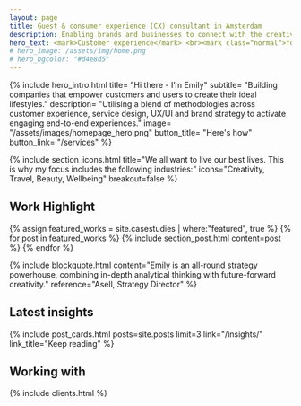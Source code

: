 ```yaml
---
layout: page
title: Guest & consumer experience (CX) consultant in Amsterdam
description: Enabling brands and businesses to connect with the creative class, millennials and Gen Z through captivating guest and customer experiences, IRL.
hero_text: <mark>Customer experience</mark> <br><mark class="normal">for brands improving</mark> <br><mark>how we live, work & play</mark>
# hero_image: /assets/img/home.png
# hero_bgcolor: "#d4e8d5"
---
```


{% include hero_intro.html
title= "Hi there - I’m Emily"
subtitle= "Building companies that empower customers and users to create their ideal lifestyles."
description= "Utilising a blend of methodologies across customer experience, service design, UX/UI and brand strategy to activate engaging end-to-end experiences."
image= "/assets/images/homepage_hero.png"
button_title= "Here's how" button_link= "/services"
%}

{% include section_icons.html 
title="We all want to live our best lives. This is why my focus includes the following industries:"
icons="Creativity, Travel, Beauty, Wellbeing" breakout=false %}

## Work Highlight

{% assign featured_works = site.casestudies | where:"featured", true  %}
{% for post in featured_works %}
  {% include section_post.html content=post %}
{% endfor %}

{% include blockquote.html 
content="Emily is an all-round strategy powerhouse, combining in-depth analytical thinking with future-forward creativity." 
reference="Asell, Strategy Director"
%}


## Latest insights

{% include post_cards.html posts=site.posts limit=3 link="/insights/" link_title="Keep reading" %}

## Working with

{% include clients.html %}
